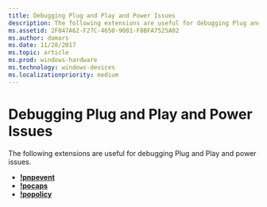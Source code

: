 ```yaml
---
title: Debugging Plug and Play and Power Issues
description: The following extensions are useful for debugging Plug and Play and power issues.
ms.assetid: 2F047A62-F27C-4650-9081-F8BFA7525A02
ms.author: domars
ms.date: 11/28/2017
ms.topic: article
ms.prod: windows-hardware
ms.technology: windows-devices
ms.localizationpriority: medium
---
```


# Debugging Plug and Play and Power Issues


The following extensions are useful for debugging Plug and Play and power issues.

-   [**!pnpevent**](-pnpevent.md)
-   [**!pocaps**](-pocaps.md)
-   [**!popolicy**](-popolicy.md)

 

 





